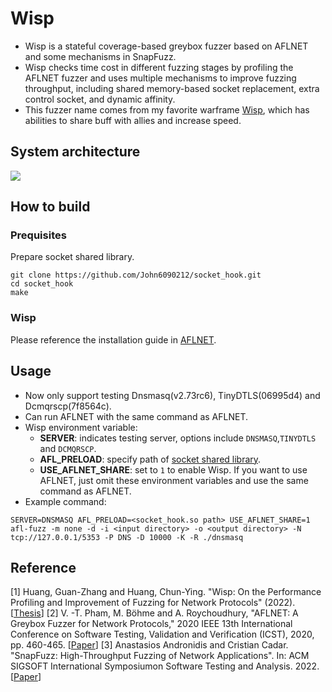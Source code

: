 # Wisp
* Wisp is a stateful coverage-based greybox fuzzer based on AFLNET and some mechanisms in SnapFuzz. 
* Wisp checks time cost in different fuzzing stages by profiling the AFLNET fuzzer and uses multiple mechanisms to improve fuzzing throughput, including shared memory-based socket replacement, extra control socket, and dynamic affinity.
* This fuzzer name comes from my favorite warframe [Wisp](https://warframe.fandom.com/wiki/Wisp), which has abilities to share buff with allies and increase speed.

## System architecture
![](https://i.imgur.com/9oiHcvf.png)

## How to build
### Prequisites
Prepare socket shared library.
```
git clone https://github.com/John6090212/socket_hook.git
cd socket_hook
make
```
### Wisp
Please reference the installation guide in [AFLNET](https://github.com/aflnet/aflnet#installation-tested-on-ubuntu-1804--1604-64-bit).

## Usage
* Now only support testing Dnsmasq(v2.73rc6), TinyDTLS(06995d4) and Dcmqrscp(7f8564c).
* Can run AFLNET with the same command as AFLNET.
* Wisp environment variable:
    * **SERVER**: indicates testing server, options include `DNSMASQ`,`TINYDTLS` and `DCMQRSCP`.
    * **AFL_PRELOAD**: specify path of [socket shared library](https://github.com/John6090212/socket_hook).
    * **USE_AFLNET_SHARE**: set to `1` to enable Wisp. If you want to use AFLNET, just omit these environment variables and use the same command as AFLNET.
* Example command:
```
SERVER=DNSMASQ AFL_PRELOAD=<socket_hook.so path> USE_AFLNET_SHARE=1 afl-fuzz -m none -d -i <input directory> -o <output directory> -N tcp://127.0.0.1/5353 -P DNS -D 10000 -K -R ./dnsmasq
```


## Reference
[1] Huang, Guan-Zhang and Huang, Chun-Ying. "Wisp: On the Performance Profiling and Improvement of Fuzzing for Network Protocols" (2022). [[Thesis](https://etd.lib.nctu.edu.tw/cgi-bin/gs32/tugsweb.cgi?o=dnctucdr&s=id=%22GT073095550020%22.&searchmode=basic)]
[2] V. -T. Pham, M. Böhme and A. Roychoudhury, "AFLNET: A Greybox Fuzzer for Network Protocols," 2020 IEEE 13th International Conference on Software Testing, Validation and Verification (ICST), 2020, pp. 460-465. [[Paper](https://ieeexplore.ieee.org/document/9159093)]
[3] Anastasios Andronidis and Cristian Cadar. "SnapFuzz: High-Throughput Fuzzing of Network Applications". In: ACM SIGSOFT International Symposiumon Software Testing and Analysis. 2022. [[Paper](https://srg.doc.ic.ac.uk/files/papers/snapfuzz-issta-22.pdf)]
